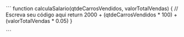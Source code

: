 ˋˋˋ
function calculaSalario(qtdeCarrosVendidos, valorTotalVendas) {
 // Escreva seu código aqui
return 2000 + (qtdeCarrosVendidos * 100) + (valorTotalVendas * 0.05)
}

ˋˋˋ
